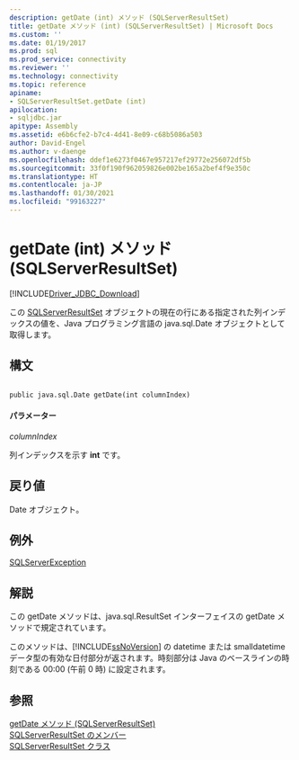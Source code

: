 ```yaml
---
description: getDate (int) メソッド (SQLServerResultSet)
title: getDate メソッド (int) (SQLServerResultSet) | Microsoft Docs
ms.custom: ''
ms.date: 01/19/2017
ms.prod: sql
ms.prod_service: connectivity
ms.reviewer: ''
ms.technology: connectivity
ms.topic: reference
apiname:
- SQLServerResultSet.getDate (int)
apilocation:
- sqljdbc.jar
apitype: Assembly
ms.assetid: e6b6cfe2-b7c4-4d41-8e09-c68b5086a503
author: David-Engel
ms.author: v-daenge
ms.openlocfilehash: ddef1e6273f0467e957217ef29772e256072df5b
ms.sourcegitcommit: 33f0f190f962059826e002be165a2bef4f9e350c
ms.translationtype: HT
ms.contentlocale: ja-JP
ms.lasthandoff: 01/30/2021
ms.locfileid: "99163227"
---
```

# <a name="getdate-method-int-sqlserverresultset"></a>getDate (int) メソッド (SQLServerResultSet)
[!INCLUDE[Driver_JDBC_Download](../../../includes/driver_jdbc_download.md)]

  この [SQLServerResultSet](../../../connect/jdbc/reference/sqlserverresultset-class.md) オブジェクトの現在の行にある指定された列インデックスの値を、Java プログラミング言語の java.sql.Date オブジェクトとして取得します。  
  
## <a name="syntax"></a>構文  
  
```  
  
public java.sql.Date getDate(int columnIndex)  
```  
  
#### <a name="parameters"></a>パラメーター  
 *columnIndex*  
  
 列インデックスを示す **int** です。  
  
## <a name="return-value"></a>戻り値  
 Date オブジェクト。  
  
## <a name="exceptions"></a>例外  
 [SQLServerException](../../../connect/jdbc/reference/sqlserverexception-class.md)  
  
## <a name="remarks"></a>解説  
 この getDate メソッドは、java.sql.ResultSet インターフェイスの getDate メソッドで規定されています。  
  
 このメソッドは、[!INCLUDE[ssNoVersion](../../../includes/ssnoversion-md.md)] の datetime または smalldatetime データ型の有効な日付部分が返されます。時刻部分は Java のベースラインの時刻である 00:00 (午前 0 時) に設定されます。  
  
## <a name="see-also"></a>参照  
 [getDate メソッド &#40;SQLServerResultSet&#41;](../../../connect/jdbc/reference/getdate-method-sqlserverresultset.md)   
 [SQLServerResultSet のメンバー](../../../connect/jdbc/reference/sqlserverresultset-members.md)   
 [SQLServerResultSet クラス](../../../connect/jdbc/reference/sqlserverresultset-class.md)  
  
  
